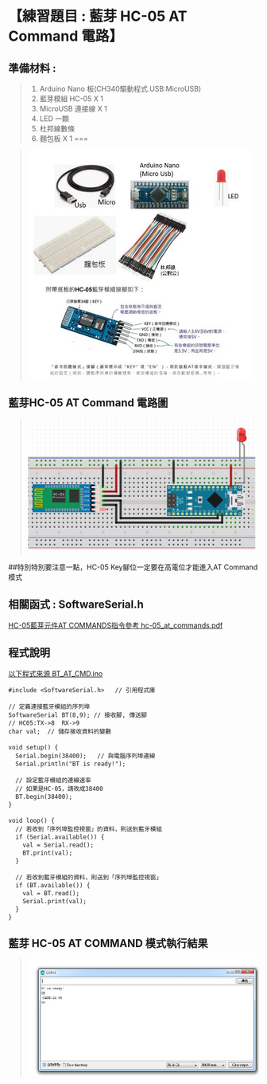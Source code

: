 <h1>【練習題目 : 藍芽 HC-05 AT Command 電路】</h1>

## 準備材料 : 
>1. Arduino Nano 板(CH340驅動程式.USB:MicroUSB)
>2. 藍芽模組 HC-05 X 1
>3. MicroUSB 連接線 X 1
>4. LED 一顆
>5. 杜邦線數條
>6. 麵包板 X 1
===
 
>![](https://github.com/derricktsai0904/Arduino/blob/master/03%20Arduino%20%E9%80%B2%E9%9A%8E%E5%AF%A6%E4%BD%9C%E7%AF%84%E4%BE%8B/01%20%E8%97%8D%E8%8A%BD%E6%87%89%E7%94%A8/Arduino_BT_LED.JPG?raw=true)

## 藍芽HC-05 AT Command 電路圖

>![](https://github.com/derricktsai0904/Arduino/blob/master/03%20Arduino%20%E9%80%B2%E9%9A%8E%E5%AF%A6%E4%BD%9C%E7%AF%84%E4%BE%8B/01%20%E8%97%8D%E8%8A%BD%E6%87%89%E7%94%A8/BT_AT_CMD_C.JPG?raw=true)

##特別特別要注意一點，HC-05 Key腳位一定要在高電位才能進入AT Command模式

## 相關函式 : SoftwareSerial.h

[HC-05藍芽元件AT COMMANDS指令參考 hc-05_at_commands.pdf ]:https://github.com/derricktsai0904/Arduino/blob/master/03%20Arduino%20%E9%80%B2%E9%9A%8E%E5%AF%A6%E4%BD%9C%E7%AF%84%E4%BE%8B/01%20%E8%97%8D%E8%8A%BD%E6%87%89%E7%94%A8/hc-05_at_commands.pdf "hc-05_at_commands.pdf"

[HC-05藍芽元件AT COMMANDS指令參考 hc-05_at_commands.pdf ]

## 程式說明

[以下程式來源 BT_AT_CMD.ino ]:https://github.com/derricktsai0904/Arduino/blob/master/03%20Arduino%20%E9%80%B2%E9%9A%8E%E5%AF%A6%E4%BD%9C%E7%AF%84%E4%BE%8B/01%20%E8%97%8D%E8%8A%BD%E6%87%89%E7%94%A8/BT_AT_CMD.ino "BT_AT_CMD.ino"
[以下程式來源 BT_AT_CMD.ino ]
``` arduino
#include <SoftwareSerial.h>   // 引用程式庫
 
// 定義連接藍牙模組的序列埠
SoftwareSerial BT(8,9); // 接收腳, 傳送腳
// HC05:TX->8  RX->9
char val;  // 儲存接收資料的變數
 
void setup() {
  Serial.begin(38400);   // 與電腦序列埠連線
  Serial.println("BT is ready!");
 
  // 設定藍牙模組的連線速率
  // 如果是HC-05，請改成38400
  BT.begin(38400);
}
 
void loop() {
  // 若收到「序列埠監控視窗」的資料，則送到藍牙模組
  if (Serial.available()) {
    val = Serial.read();
    BT.print(val);
  }
 
  // 若收到藍牙模組的資料，則送到「序列埠監控視窗」
  if (BT.available()) {
    val = BT.read();
    Serial.print(val);
  }
}

```

## 藍芽 HC-05 AT COMMAND 模式執行結果

>![](https://github.com/derricktsai0904/Arduino/blob/master/03%20Arduino%20%E9%80%B2%E9%9A%8E%E5%AF%A6%E4%BD%9C%E7%AF%84%E4%BE%8B/01%20%E8%97%8D%E8%8A%BD%E6%87%89%E7%94%A8/BT_AT_CMD_SAMPLECODE.JPG?raw=true)
